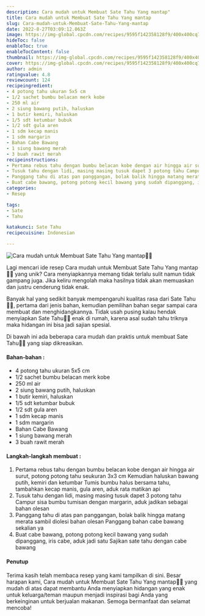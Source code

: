 ```yaml
---
description: Cara mudah untuk Membuat Sate Tahu Yang mantap"
title: Cara mudah untuk Membuat Sate Tahu Yang mantap
slug: Cara-mudah-untuk-Membuat-Sate-Tahu-Yang-mantap
date: 2022-8-27T03:09:12.063Z
image: https://img-global.cpcdn.com/recipes/9595f142358128f9/400x400cq70/photo.jpg
hideToc: false
enableToc: true
enableTocContent: false
thumbnail: https://img-global.cpcdn.com/recipes/9595f142358128f9/400x400cq70/photo.jpg
cover: https://img-global.cpcdn.com/recipes/9595f142358128f9/400x400cq70/photo.jpg
author: admin
ratingvalue: 4.8
reviewcount: 124
recipeingredient:
- 4 potong tahu ukuran 5x5 cm
- 1/2 sachet bumbu belacan merk kobe
- 250 ml air
- 2 siung bawang putih, haluskan
- 1 butir kemiri, haluskan
- 1/5 sdt ketumbar bubuk
- 1/2 sdt gula aren
- 1 sdm kecap manis
- 1 sdm margarin
- Bahan Cabe Bawang
- 1 siung bawang merah
- 3 buah rawit merah
recipeinstructions:
- Pertama rebus tahu dengan bumbu belacan kobe dengan air hingga air surut, potong potong tahu seukuran 3x3 cm Kemudian haluskan bawang putih, kemiri dan ketumbar Tumis bumbu halus bersama tahu, tambahkan kecap manis, gula aren, aduk rata matikan api
- Tusuk tahu dengan lidi, masing masing tusuk dapet 3 potong tahu Campur sisa bumbu tumisan dengan margarin, aduk jadikan sebagai bahan olesan
- Panggang tahu di atas pan panggangan, bolak balik hingga matang merata sambil diolesi bahan olesan Panggang bahan cabe bawang sekalian ya
- Buat cabe bawang, potong potong kecil bawang yang sudah dipanggang, iris cabe, aduk jadi satu Sajikan sate tahu dengan cabe bawang
categories:
- Resep

tags:
- Sate
- Tahu

katakunci: Sate Tahu
recipecuisine: Indonesian

---
```


![Cara mudah untuk Membuat Sate Tahu Yang mantap👩‍🍳](https://img-global.cpcdn.com/recipes/9595f142358128f9/400x400cq70/photo.jpg)

Lagi mencari ide resep Cara mudah untuk Membuat Sate Tahu Yang mantap👩‍🍳 yang unik? Cara menyiapkannya memang tidak terlalu sulit namun tidak gampang juga. Jika keliru mengolah maka hasilnya tidak akan memuaskan dan justru cenderung tidak enak.

Banyak hal yang sedikit banyak mempengaruhi kualitas rasa dari Sate Tahu👩‍🍳, pertama dari jenis bahan, kemudian pemilihan bahan segar sampai cara membuat dan menghidangkannya. Tidak usah pusing kalau hendak menyiapkan Sate Tahu👩‍🍳 enak di rumah, karena asal sudah tahu triknya maka hidangan ini bisa jadi sajian spesial.

Di bawah ini ada beberapa cara mudah dan praktis untuk membuat Sate Tahu👩‍🍳 yang siap dikreasikan.

<!--inarticleads1-->

#### Bahan-bahan :

- 4 potong tahu ukuran 5x5 cm
- 1/2 sachet bumbu belacan merk kobe
- 250 ml air
- 2 siung bawang putih, haluskan
- 1 butir kemiri, haluskan
- 1/5 sdt ketumbar bubuk
- 1/2 sdt gula aren
- 1 sdm kecap manis
- 1 sdm margarin
- Bahan Cabe Bawang
- 1 siung bawang merah
- 3 buah rawit merah

<!--inarticleads2-->

#### Langkah-langkah membuat :

1. Pertama rebus tahu dengan bumbu belacan kobe dengan air hingga air surut, potong potong tahu seukuran 3x3 cm Kemudian haluskan bawang putih, kemiri dan ketumbar Tumis bumbu halus bersama tahu, tambahkan kecap manis, gula aren, aduk rata matikan api
1. Tusuk tahu dengan lidi, masing masing tusuk dapet 3 potong tahu Campur sisa bumbu tumisan dengan margarin, aduk jadikan sebagai bahan olesan
1. Panggang tahu di atas pan panggangan, bolak balik hingga matang merata sambil diolesi bahan olesan Panggang bahan cabe bawang sekalian ya
1. Buat cabe bawang, potong potong kecil bawang yang sudah dipanggang, iris cabe, aduk jadi satu Sajikan sate tahu dengan cabe bawang

#### Penutup

Terima kasih telah membaca resep yang kami tampilkan di sini. Besar harapan kami, Cara mudah untuk Membuat Sate Tahu Yang mantap👩‍🍳 yang mudah di atas dapat membantu Anda menyiapkan hidangan yang enak untuk keluarga/teman maupun menjadi inspirasi bagi Anda yang berkeinginan untuk berjualan makanan. Semoga bermanfaat dan selamat mencoba!